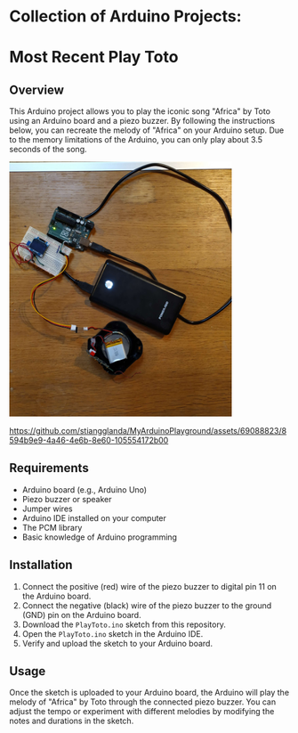 # Collection of Arduino Projects: 
# Most Recent Play Toto

## Overview
This Arduino project allows you to play the iconic song "Africa" by Toto using an Arduino board and a piezo buzzer. By following the instructions below, you can recreate the melody of "Africa" on your Arduino setup.
Due to the memory limitations of the Arduino, you can only play about 3.5 seconds of the song.

<img src="doc/toto.jpg" alt="drawing" width="400"/>


https://github.com/stiangglanda/MyArduinoPlayground/assets/69088823/8594b9e9-4a46-4e6b-8e60-105554172b00

## Requirements
- Arduino board (e.g., Arduino Uno)
- Piezo buzzer or speaker
- Jumper wires
- Arduino IDE installed on your computer
- The PCM library
- Basic knowledge of Arduino programming

## Installation
1. Connect the positive (red) wire of the piezo buzzer to digital pin 11 on the Arduino board.
2. Connect the negative (black) wire of the piezo buzzer to the ground (GND) pin on the Arduino board.
3. Download the `PlayToto.ino` sketch from this repository.
4. Open the `PlayToto.ino` sketch in the Arduino IDE.
5. Verify and upload the sketch to your Arduino board.

## Usage
Once the sketch is uploaded to your Arduino board, the Arduino will play the melody of "Africa" by Toto through the connected piezo buzzer. You can adjust the tempo or experiment with different melodies by modifying the notes and durations in the sketch.

